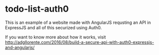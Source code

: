 # todo-list-auth0
This is an example of a website made with AngularJS requsting an API in ExpressJS and all of this securized using Auth0.

If you want to know more about how it works, visit http://adgllorente.com/2016/08/build-a-secure-api-with-auth0-expressjs-and-angularjs/

